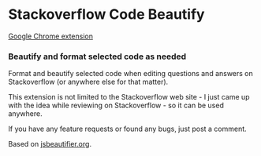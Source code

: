 Stackoverflow Code Beautify
==========================

[Google Chrome extension](https://chrome.google.com/webstore/detail/stackoverflow-code-beauti/pljeafjjkkbacckkollfejkciddacmeb)

### Beautify and format selected code as needed ###

Format and beautify selected code when editing questions and answers on Stackoverflow (or anywhere else for that matter). 

This extension is not limited to the Stackoverflow web site - I just came up with the idea while reviewing on Stackoverflow - so it can be used anywhere.

If you have any feature requests or found any bugs, just post a comment.

Based on [jsbeautifier.org](http://jsbeautifier.org/).
